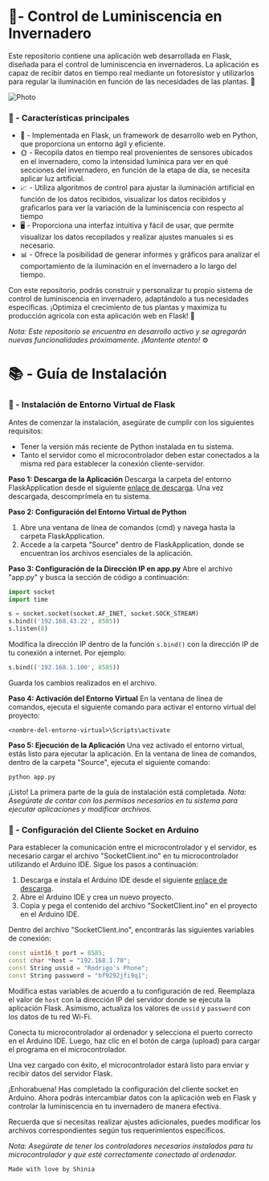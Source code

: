 # 🌿- Control de Luminiscencia en Invernadero

Este repositorio contiene una aplicación web desarrollada en Flask, diseñada para el control de luminiscencia en invernaderos. La aplicación es capaz de recibir datos en tiempo real mediante un fotoresistor y utilizarlos para regular la iluminación en función de las necesidades de las plantas. 🌱

![Photo](https://i.imgur.com/PNguLgR.png)
### 🚀 - Características principales 
- 🐍 - Implementada en Flask, un framework de desarrollo web en Python, que proporciona un entorno ágil y eficiente. 
- 🌞 - Recopila datos en tiempo real provenientes de sensores ubicados en el invernadero, como la intensidad lumínica para ver en qué secciones del invernadero, en función de la etapa de día, se necesita aplicar luz artificial. 
- 📈 - Utiliza algoritmos de control para ajustar la iluminación artificial en función de los datos recibidos, visualizar los datos recibidos y graficarlos para ver la variación de la luminiscencia con respecto al tiempo 
- 🖥️ - Proporciona una interfaz intuitiva y fácil de usar, que permite visualizar los datos recopilados y realizar ajustes manuales si es necesario. 
- 📊 - Ofrece la posibilidad de generar informes y gráficos para analizar el comportamiento de la iluminación en el invernadero a lo largo del tiempo. 

Con este repositorio, podrás construir y personalizar tu propio sistema de control de luminiscencia en invernadero, adaptándolo a tus necesidades específicas. ¡Optimiza el crecimiento de tus plantas y maximiza tu producción agrícola con esta aplicación web en Flask! 🌼

*Nota: Este repositorio se encuentra en desarrollo activo y se agregarán nuevas funcionalidades próximamente. ¡Mantente atento!* ⚙️

# 📚 - Guía de Instalación

### 🐍 - Instalación de Entorno Virtual de Flask

Antes de comenzar la instalación, asegúrate de cumplir con los siguientes requisitos:
- Tener la versión más reciente de Python instalada en tu sistema.
- Tanto el servidor como el microcontrolador deben estar conectados a la misma red para establecer la conexión cliente-servidor.

**Paso 1: Descarga de la Aplicación**
Descarga la carpeta del entorno FlaskApplication desde el siguiente [enlace de descarga](https://github.com/LuisRodrigoBarbaNavarro/probable-engine). Una vez descargada, descomprímela en tu sistema.

**Paso 2: Configuración del Entorno Virtual de Python**
1. Abre una ventana de línea de comandos (cmd) y navega hasta la carpeta FlaskApplication.
2. Accede a la carpeta "Source" dentro de FlaskApplication, donde se encuentran los archivos esenciales de la aplicación.

**Paso 3: Configuración de la Dirección IP en app.py**
Abre el archivo "app.py" y busca la sección de código a continuación:
```python
import socket
import time

s = socket.socket(socket.AF_INET, socket.SOCK_STREAM)
s.bind(('192.168.43.22', 8585))
s.listen(0)
```
Modifica la dirección IP dentro de la función `s.bind()` con la dirección IP de tu conexión a internet. Por ejemplo:
```python
s.bind(('192.168.1.100', 8585))
```
Guarda los cambios realizados en el archivo.

**Paso 4: Activación del Entorno Virtual**
En la ventana de línea de comandos, ejecuta el siguiente comando para activar el entorno virtual del proyecto:
```
<nombre-del-entorno-virtual>\Scripts\activate
```
**Paso 5: Ejecución de la Aplicación**
Una vez activado el entorno virtual, estás listo para ejecutar la aplicación. En la ventana de línea de comandos, dentro de la carpeta "Source", ejecuta el siguiente comando:
```
python app.py
```
¡Listo! La primera parte de la guía de instalación está completada.
*Nota: Asegúrate de contar con los permisos necesarios en tu sistema para ejecutar aplicaciones y modificar archivos.*

### 🤖 - Configuración del Cliente Socket en Arduino

Para establecer la comunicación entre el microcontrolador y el servidor, es necesario cargar el archivo "SocketClient.ino" en tu microcontrolador utilizando el Arduino IDE. Sigue los pasos a continuación:

1. Descarga e instala el Arduino IDE desde el siguiente [enlace de descarga](https://www.arduino.cc/en/software).
2. Abre el Arduino IDE y crea un nuevo proyecto.
3. Copia y pega el contenido del archivo "SocketClient.ino" en el proyecto en el Arduino IDE.

Dentro del archivo "SocketClient.ino", encontrarás las siguientes variables de conexión:
```cpp
const uint16_t port = 8585;
const char *host = "192.168.1.70";
const String ussid = "Rodrigo's Phone";
const String password = "bf9292jfi9q1";
```
Modifica estas variables de acuerdo a tu configuración de red. Reemplaza el valor de `host` con la dirección IP del servidor donde se ejecuta la aplicación Flask. Asimismo, actualiza los valores de `ussid` y `password` con los datos de tu red Wi-Fi.

Conecta tu microcontrolador al ordenador y selecciona el puerto correcto en el Arduino IDE. Luego, haz clic en el botón de carga (upload) para cargar el programa en el microcontrolador.

Una vez cargado con éxito, el microcontrolador estará listo para enviar y recibir datos del servidor Flask.

¡Enhorabuena! Has completado la configuración del cliente socket en Arduino. Ahora podrás intercambiar datos con la aplicación web en Flask y controlar la luminiscencia en tu invernadero de manera efectiva.

Recuerda que si necesitas realizar ajustes adicionales, puedes modificar los archivos correspondientes según tus requerimientos específicos.

*Nota: Asegúrate de tener los controladores necesarios instalados para tu microcontrolador y que esté correctamente conectado al ordenador.*

```Made with love by Shinia```
